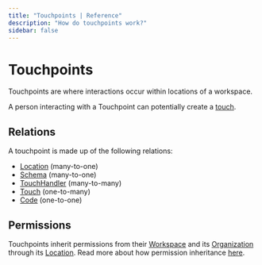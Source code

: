 ```yaml
---
title: "Touchpoints | Reference"
description: "How do touchpoints work?"
sidebar: false
---
```


# Touchpoints

Touchpoints are where interactions occur within locations of a workspace.

A person interacting with a Touchpoint can potentially create a [touch](/reference/touches/).

## Relations

A touchpoint is made up of the following relations:

* [Location](/reference/locations/) (many-to-one)
* [Schema](/reference/schemas/) (many-to-one)
* [TouchHandler](/reference/touch-handlers/) (many-to-many)
* [Touch](/reference/touches/) (one-to-many)
* [Code](/reference/codes/) (one-to-one)

## Permissions

Touchpoints inherit permissions from their [Workspace](/reference/workspaces/) and its [Organization](/reference/organizations/) through its [Location](/reference/locations/). Read more about how permission inheritance [here](/reference/permissions/).
